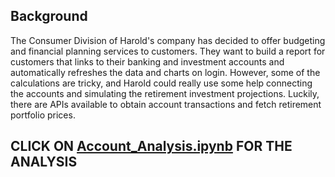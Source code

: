 ## Background
The Consumer Division of Harold's company has decided to offer budgeting and financial planning services to customers. They want to build a report for customers that links to their banking and investment accounts and automatically refreshes the data and charts on login. However, some of the calculations are tricky, and Harold could really use some help connecting the accounts and simulating the retirement investment projections. Luckily, there are APIs available to obtain account transactions and fetch retirement portfolio prices.

## CLICK ON [Account_Analysis.ipynb](https://github.com/atefajmal27/Whale_Analysis/blob/master/Whale_Analysis.ipynb) FOR THE ANALYSIS
